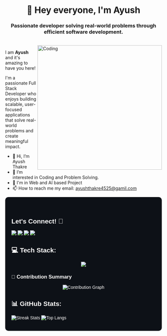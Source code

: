 

<h1 align="center">💫 Hey everyone, I'm Ayush</h1>
<h3 align="center">Passionate developer solving real-world problems through efficient software development.</h3><br>
<img align="right" alt="Coding" width="400" src="https://cdn.dribbble.com/users/1162077/screenshots/3848914/programmer.gif">


I am **Ayush** and it's amazing to have you here!<p>I'm a passionate Full Stack Developer who enjoys building scalable, user-focused applications that solve real-world problems and create meaningful impact.</p>
-  👋 Hi, I’m Ayush Thakre
- 👀 I’m interested in Coding and Problem Solving.
- 🌱 I'm in Web and AI based Project 
- 📫 How to reach me my email: ayushthakre4525@gamil.com


<div style="font-family: Arial, sans-serif; color: #fff; background-color: #0d1117; padding: 20px; border-radius: 10px;"><br>

  <h2>Let's Connect! 🤝</h2>
  <p>
    <a href="https://www.instagram.com/ayushthakre__/" target="_blank">
      <img  src="https://img.shields.io/badge/Instagram-%23E4405F.svg?logo=Instagram&style=for-the-badge&logo=github&logoColor=white"" />
    </a>
    <a href="https://www.linkedin.com/feed/" target="_blank">
      <img src="https://img.shields.io/badge/LinkedIn-%230077B5.svg?logo=linkedin&style=for-the-badge&logo=github&logoColor=white"" />
    </a>
    <a href="https://x.com/ayushthakre__?t=J6QLerM5DED6ScCDKdv3Dg&s=09" target="_blank">
      <img src="https://img.shields.io/badge/X-black.svg?logo=X&style=for-the-badge&logo=github&logoColor=white"" />
    </a>
    <a href="mailto:ayushthakre4524@gmail.com">
      <img src="https://img.shields.io/badge/Email-D14836?logo=gmail&style=for-the-badge&logo=github&logoColor=white"" />
    </a>
  </p>

  <h2>💻 Tech Stack:</h2>
  <p align="center">
  <a href="https://skillicons.dev">
    <img src="https://skillicons.dev/icons?i=python,c,cpp,js,flask,html,css,bootstrap,tailwind,react,nodejs,mysql,mongodb,firebase,gcp,postman,vscode,figma,github&perline=7" />
  </a>
</p>

### 📌 Contribution Summary

<p align="center">
  <img src="https://github-profile-summary-cards.vercel.app/api/cards/profile-details?username=ayushthakre07&theme=radical" alt="Contribution Graph" />
</p>


  <h2>📊 GitHub Stats:</h2>

 <p><img src="https://nirzak-streak-stats.vercel.app/?user=ayushthakre07&theme=highcontrast&hide_border=true" alt="Streak Stats" style="max-width: 100%;" />
    <img src="https://github-readme-stats.vercel.app/api/top-langs/?username=ayushthakre07&theme=highcontrast&hide_border=true&include_all_commits=false&count_private=false&layout=compact" alt="Top Langs" style="max-width: 100%;" /></p>
